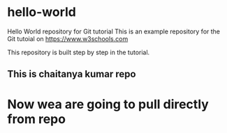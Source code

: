 # hello-world
Hello World repository for Git tutorial
This is an example repository for the Git tutoial on https://www.w3schools.com

This repository is built step by step in the tutorial.
## This is chaitanya kumar repo
# Now wea are going to pull directly from repo

